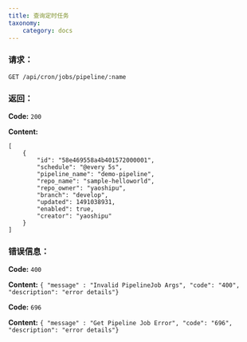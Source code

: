 ```yaml
---
title: 查询定时任务
taxonomy:
    category: docs
---
```


### 请求：

    GET /api/cron/jobs/pipeline/:name

### 返回：

**Code:** `200`

**Content:** 

```
[
    {
        "id": "58e469558a4b401572000001",
        "schedule": "@every 5s",
        "pipeline_name": "demo-pipeline",
        "repo_name": "sample-helloworld",
        "repo_owner": "yaoshipu",
        "branch": "develop",
        "updated": 1491038931,
        "enabled": true,
        "creator": "yaoshipu"
    }
]
```	

### 错误信息：

**Code:** `400`

**Content:** `{ "message" : "Invalid PipelineJob Args", "code": "400", "description": "error details"}`

**Code:** `696`

**Content:** `{ "message" : "Get Pipeline Job Error", "code": "696", "description": "error details"}`